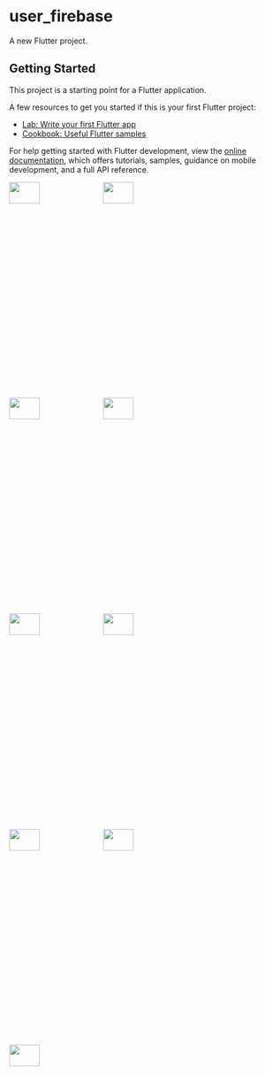 # user_firebase

A new Flutter project.

## Getting Started

This project is a starting point for a Flutter application.

A few resources to get you started if this is your first Flutter project:

- [Lab: Write your first Flutter app](https://docs.flutter.dev/get-started/codelab)
- [Cookbook: Useful Flutter samples](https://docs.flutter.dev/cookbook)

For help getting started with Flutter development, view the
[online documentation](https://docs.flutter.dev/), which offers tutorials,
samples, guidance on mobile development, and a full API reference.



<p>

<img src="https://github.com/jeminthesiya/user_ecommerce/assets/117918175/6a67f8c2-9141-4469-a758-8cf3297c4fa2" height="10%" width ="33%" >
<img src="https://github.com/jeminthesiya/user_ecommerce/assets/117918175/6df97a61-5f49-4e77-9ebc-0bc3b0001624"  height="10%" width ="33%">
<img src="https://github.com/jeminthesiya/user_ecommerce/assets/117918175/6feb6999-9ce4-4773-86c6-08eb5a8f3cb6" height="10%" width ="33%" >

<img src="https://github.com/jeminthesiya/user_ecommerce/assets/117918175/49b1af9c-aa3e-4a7a-adfd-40a1ef69ebb7"  height="10%" width ="33%">
<img src="https://github.com/jeminthesiya/user_ecommerce/assets/117918175/bb68226a-b955-422a-92a8-c0f8d1c7fdf0" height="10%" width ="33%" >
<img src="https://github.com/jeminthesiya/user_ecommerce/assets/117918175/c1c3ad2d-12a3-4087-adfe-f45ca85606ab"  height="10%" width ="33%">
<img src="https://github.com/jeminthesiya/user_ecommerce/assets/117918175/712f0be3-8ee6-40e3-8220-cfb6255cefc8"  height="10%" width ="33%">
<img src="https://github.com/jeminthesiya/user_ecommerce/assets/117918175/3f92e10a-78b5-45b7-be84-312483651cbf"  height="10%" width ="33%">
<img src="https://github.com/jeminthesiya/user_ecommerce/assets/117918175/8e16f630-ebc8-401e-abb4-180a557e9276"  height="10%" width ="33%">

</p>
